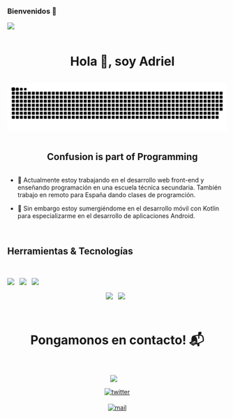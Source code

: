### Bienvenidos 👋

<!--
**ADRIELCELSOROSALES/ADRIELCELSOROSALES** is a ✨ _special_ ✨ repository because its `README.md` (this file) appears on your GitHub profile.

Here are some ideas to get you started:

- 🔭 I’m currently working on ...
- 🌱 I’m currently learning ...
- 👯 I’m looking to collaborate on ...
- 🤔 I’m looking for help with ...
- 💬 Ask me about ...
- 📫 How to reach me: ...
- 😄 Pronouns: ...
- ⚡ Fun fact: ...
-->
<!--horizontal divider(gradiant)-->
<img src="https://user-images.githubusercontent.com/73097560/115834477-dbab4500-a447-11eb-908a-139a6edaec5c.gif">

<!--h1 without bottom border-->
<div id="user-content-toc">
  <ul align="center">
    <summary><h1 style="display: inline-block">Hola 👋, soy Adriel</h1></summary>
  </ul>
</div>


<!--- snake -->
<div align="center">
  <img  src="https://github.com/1999AZZAR/1999AZZAR/blob/main/resources/img/grid-snake.svg"
       alt="snake" /></a>
</div>


<!--h2 without bottom border-->
<div id="user-content-toc">
  <ul align="center">
    <summary><h2 style="display: inline-block">Confusion is part of Programming</h2></summary>
  </ul>
</div>


<!--Intro start-->
- 🔭 Actualmente estoy trabajando en el desarrollo web front-end y enseñando programación en una escuela técnica secundaria. También trabajo en remoto para España dando clases de programción.


- 🌱 Sin embargo estoy sumergiéndome en el desarrollo móvil con Kotlin para especializarme en el desarrollo de aplicaciones Android.

<!--Intro end-->

<br>

<h2>Herramientas & Tecnologías</h2>
<br>
 <p>
   <img src="https://img.shields.io/badge/HTML%20-%23F7DF1E.svg?&style=for-the-badge&color=E34F26" />&nbsp;&nbsp;
   <img src="https://img.shields.io/badge/css%20-%23F7DF1E.svg?&style=for-the-badge&color=5BA8EE" />&nbsp;&nbsp;
   <img src="https://img.shields.io/badge/JavaScript%20-%23F7DF1E.svg?&style=for-the-badge&color=F7DF1E" />&nbsp;&nbsp; 
   <center>

   <!--aqui hay una pausa-->
   <img src="https://img.shields.io/badge/Git%20-%23F7DF1E.svg?&style=for-the-badge&color=000" />&nbsp;&nbsp;
   <img src="https://img.shields.io/badge/GitHub%20-%23F7DF1E.svg?&style=for-the-badge&color=000" />&nbsp;&nbsp;



<div align='left'>

<br>

<h1 align="center">Pongamonos en contacto! 📬</h1>
<Br>
<p align="center">
<a href="https://www.linkedin.com/in/adriel-celso-rosales-6a4096246" target="blank"><img align="center" src="https://img.shields.io/badge/Adriel Rosales-0077B5?style=for-the-badge&logo=linkedin&logoColor=white" /></a> &nbsp;&nbsp;&nbsp; </p>


   <p align="center">
<a href="https://x.com/celsinski_1999?t=DAH_WaR_nK3HoF5SxcqjuQ&s=09" target="_blank">
<img src="https://img.shields.io/badge/twitter:  Adriel Rosales-%2300acee.svg?color=1DA1F2&style=for-the-badge&logo=twitter&logoColor=white" alt="twitter" style="margin-bottom: 5px;"/>
</a>    </p>
 





  <p align="center">
<a href="mailto:programacionIPET424@gmail.com" target="_blank">
<img src="https://img.shields.io/badge/gmail: Adriel Rosales-%23EA4335.svg?style=for-the-badge&logo=gmail&logoColor=white" alt="mail" style="margin-bottom: 5px;" />
</a>   </p>
 

</ul>
</div>
